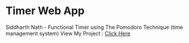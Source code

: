 # Timer Web App
Siddharth Nath - Functional Timer using The Pomodoro Technique (time management system)
View My Project : [Click Here](https://sidnath21.github.io/Timer/)
